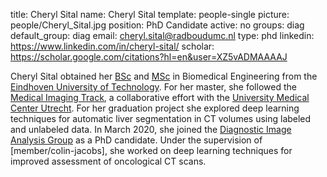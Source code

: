 title: Cheryl Sital
name: Cheryl Sital
template: people-single
picture: people/Cheryl_Sital.jpg
position: PhD Candidate
active: no
groups: diag
default_group: diag
email: cheryl.sital@radboudumc.nl
type: phd
linkedin: https://www.linkedin.com/in/cheryl-sital/
scholar: https://scholar.google.com/citations?hl=en&user=XZ5vADMAAAAJ

Cheryl Sital obtained her [BSc](https://www.tue.nl/en/education/bachelor-college/bachelor-biomedical-engineering) and [MSc](https://educationguide.tue.nl/programs/graduate-school/masters-programs/biomedical-engineering/biomedical-engineering/) in Biomedical Engineering from the [Eindhoven University of Technology](https://www.tue.nl/en/). For her master, she followed the [Medical Imaging Track](https://educationguide.tue.nl/programs/graduate-school/masters-programs/biomedical-engineering/track-medical-imaging/), a collaborative effort with the [University Medical Center Utrecht](https://www.isi.uu.nl/). For her graduation project she explored deep learning techniques for automatic liver segmentation in CT volumes using labeled and unlabeled data. In March 2020, she joined the [Diagnostic Image Analysis Group](http://diagnijmegen.nl) as a PhD candidate. Under the supervision of [member/colin-jacobs], she worked on deep learning techniques for improved assessment of oncological CT scans.
